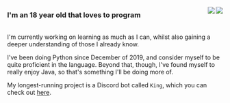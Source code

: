 <p align="left">
  <a href="https://github.com/xminent">
    <img align="right" src="https://github-readme-stats.vercel.app/api?username=xminent&show_icons=true&hide_border=true&theme=ayu-mirage&bg_color=00000000" />
  </a>
  <a href="https://github.com/xminent">
    <img align="right" src="https://github-readme-stats.vercel.app/api/top-langs/?username=xminent&theme=ayu-mirage&hide_border=true&layout=compact&card_width=445&bg_color=00000000" />
  </a>
  
  ### I'm an 18 year old that loves to program
  <br>I'm currently working on learning as much as I can, 
  whilst also gaining a deeper understanding of those I already know.
  
  I've been doing Python since December of 2019, and consider myself to be quite proficient in the language. Beyond that, though, I've found myself to really enjoy Java, so that's something I'll be doing more of.
  
  My longest-running project is a Discord bot called `King`, which you 
  can check out [here](https://github.com/Xminent/discord-bot).
</p>
